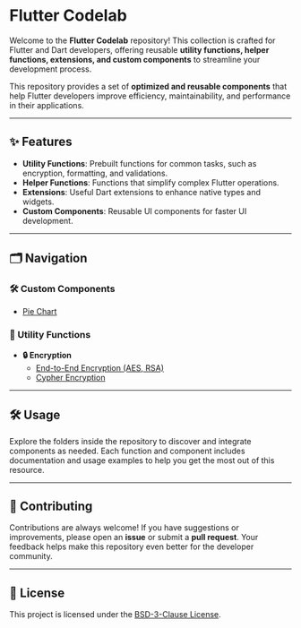 # Flutter Codelab

Welcome to the **Flutter Codelab** repository! This collection is crafted for Flutter and Dart developers, offering reusable **utility functions, helper functions, extensions, and custom components** to streamline your development process.

This repository provides a set of **optimized and reusable components** that help Flutter developers improve efficiency, maintainability, and performance in their applications.

---

## ✨ Features

- **Utility Functions**: Prebuilt functions for common tasks, such as encryption, formatting, and validations.
- **Helper Functions**: Functions that simplify complex Flutter operations.
- **Extensions**: Useful Dart extensions to enhance native types and widgets.
- **Custom Components**: Reusable UI components for faster UI development.

---

## 🗂 Navigation

### 🛠 Custom Components   
  - [Pie Chart](https://github.com/cp-pratik-k/flutter-codelab/blob/main/custom-components/customizable_pie_chart.dart)

### 🔧 Utility Functions
- **🔒 Encryption**    
  - [End-to-End Encryption (AES, RSA)](https://github.com/cp-pratik-k/flutter-codelab/blob/main/Encryptions/end_to_end_encryption.dart)
  - [Cypher Encryption](https://github.com/cp-pratik-k/flutter-codelab/blob/main/Encryptions/cipher_encryption.dart)

---

## 🛠 Usage

Explore the folders inside the repository to discover and integrate components as needed. Each function and component includes documentation and usage examples to help you get the most out of this resource.

---

## 🤝 Contributing

Contributions are always welcome! If you have suggestions or improvements, please open an **issue** or submit a **pull request**. Your feedback helps make this repository even better for the developer community.

---

## 📜 License

This project is licensed under the [BSD-3-Clause License](LICENSE).
